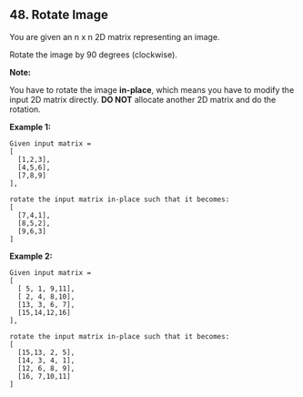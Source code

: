 ## 48. Rotate Image

You are given an n x n 2D matrix representing an image.

Rotate the image by 90 degrees (clockwise).

**Note:**

You have to rotate the image **in-place**, 
which means you have to modify the input 2D matrix directly. 
**DO NOT** allocate another 2D matrix and do the rotation.

**Example 1:**
```
Given input matrix = 
[
  [1,2,3],
  [4,5,6],
  [7,8,9]
],

rotate the input matrix in-place such that it becomes:
[
  [7,4,1],
  [8,5,2],
  [9,6,3]
]
```

**Example 2:**
```
Given input matrix =
[
  [ 5, 1, 9,11],
  [ 2, 4, 8,10],
  [13, 3, 6, 7],
  [15,14,12,16]
], 

rotate the input matrix in-place such that it becomes:
[
  [15,13, 2, 5],
  [14, 3, 4, 1],
  [12, 6, 8, 9],
  [16, 7,10,11]
]
```

